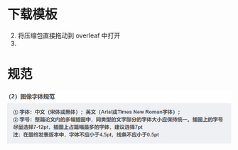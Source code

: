 # 下载模板





2. 将压缩包直接拖动到 overleaf 中打开
3. 





# 规范

![image-20240527163321521](latex.assets/image-20240527163321521.png)